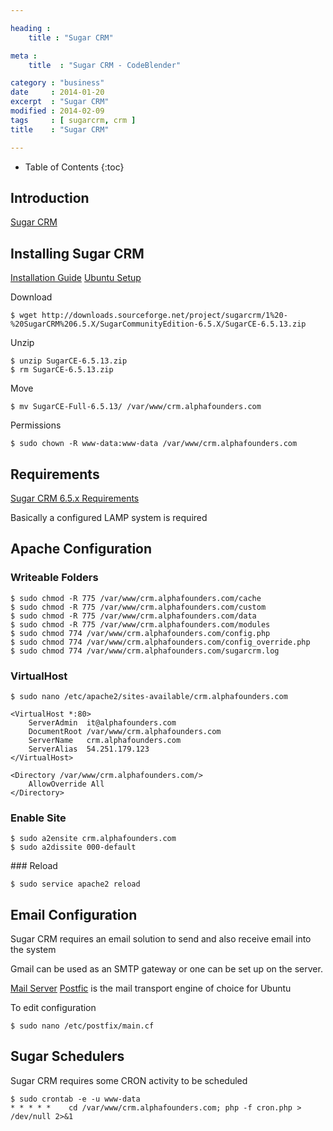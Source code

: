 ```yaml
---

heading :
    title : "Sugar CRM"

meta :
    title  : "Sugar CRM - CodeBlender"

category : "business"
date     : 2014-01-20
excerpt  : "Sugar CRM"
modified : 2014-02-09
tags     : [ sugarcrm, crm ]
title    : "Sugar CRM"

---
```


* Table of Contents
{:toc}

## Introduction

[Sugar CRM](http://www.sugarcrm.com/)

## Installing Sugar CRM

[Installation Guide](http://support.sugarcrm.com/02_Documentation/01_Sugar_Editions/05_Sugar_Community_Edition/Sugar_Community_Edition_6.5/Sugar_Community_Edition_Installation_Guide_6.5.0)
[Ubuntu Setup](http://www.e79.ca/blog/linux/installing-sugarcrm-6-5-ce-on-ubuntu-12-04-amd64/)

Download

    $ wget http://downloads.sourceforge.net/project/sugarcrm/1%20-%20SugarCRM%206.5.X/SugarCommunityEdition-6.5.X/SugarCE-6.5.13.zip

Unzip

    $ unzip SugarCE-6.5.13.zip
    $ rm SugarCE-6.5.13.zip

Move

    $ mv SugarCE-Full-6.5.13/ /var/www/crm.alphafounders.com

Permissions

    $ sudo chown -R www-data:www-data /var/www/crm.alphafounders.com

## Requirements

[Sugar CRM 6.5.x Requirements](http://support.sugarcrm.com/05_Resources/03_Supported_Platforms/Sugar_6.5.x_Supported_Platforms)

Basically a configured LAMP system is required

## Apache Configuration

### Writeable Folders

    $ sudo chmod -R 775 /var/www/crm.alphafounders.com/cache
    $ sudo chmod -R 775 /var/www/crm.alphafounders.com/custom
    $ sudo chmod -R 775 /var/www/crm.alphafounders.com/data
    $ sudo chmod -R 775 /var/www/crm.alphafounders.com/modules
    $ sudo chmod 774 /var/www/crm.alphafounders.com/config.php
    $ sudo chmod 774 /var/www/crm.alphafounders.com/config_override.php
    $ sudo chmod 774 /var/www/crm.alphafounders.com/sugarcrm.log

### VirtualHost

    $ sudo nano /etc/apache2/sites-available/crm.alphafounders.com

    <VirtualHost *:80>
        ServerAdmin  it@alphafounders.com
        DocumentRoot /var/www/crm.alphafounders.com
        ServerName   crm.alphafounders.com
        ServerAlias  54.251.179.123
    </VirtualHost>

    <Directory /var/www/crm.alphafounders.com/>
        AllowOverride All
    </Directory>

### Enable Site

    $ sudo a2ensite crm.alphafounders.com
    $ sudo a2dissite 000-default

### Reload

    $ sudo service apache2 reload

## Email Configuration

Sugar CRM requires an email solution to send and also receive email into the system

Gmail can be used as an SMTP gateway or one can be set up on the server.

[Mail Server](https://help.ubuntu.com/community/MailServer)
[Postfic](https://help.ubuntu.com/community/Postfix) is the mail transport engine of choice for Ubuntu

To edit configuration

    $ sudo nano /etc/postfix/main.cf

## Sugar Schedulers

Sugar CRM requires some CRON activity to be scheduled

    $ sudo crontab -e -u www-data
    * * * * *    cd /var/www/crm.alphafounders.com; php -f cron.php > /dev/null 2>&1